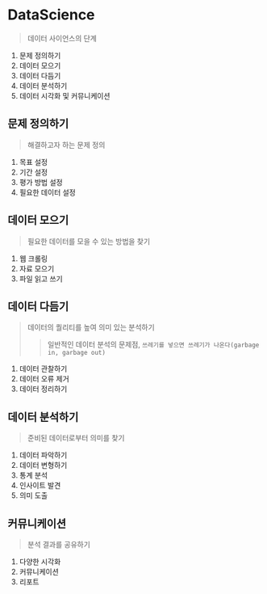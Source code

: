 # DataScience
> 데이터 사이언스의 단계

1. 문제 정의하기
2. 데이터 모으기
3. 데이터 다듬기
4. 데이터 분석하기
5. 데이터 시각화 및 커뮤니케이션

## 문제 정의하기
> 해결하고자 하는 문제 정의
1. 목표 설정
2. 기간 설정
3. 평가 방법 설정
4. 필요한 데이터 설정

## 데이터 모으기
> 필요한 데이터를 모을 수 있는 방법을 찾기

1. 웹 크롤링
2. 자료 모으기
3. 파일 읽고 쓰기

## 데이터 다듬기
> 데이터의 퀄리티를 높여 의미 있는 분석하기
>> 일반적인 데이터 분석의 문제점, `쓰레기를 넣으면 쓰레기가 나온다(garbage in, garbage out)`

1. 데이터 관찰하기
2. 데이터 오류 제거
3. 데이터 정리하기

## 데이터 분석하기
> 준비된 데이터로부터 의미를 찾기

1. 데이터 파악하기
2. 데이터 변형하기
3. 통계 분석
4. 인사이트 발견
5. 의미 도출

## 커뮤니케이션
> 분석 결과를 공유하기

1. 다양한 시각화
2. 커뮤니케이션
3. 리포트